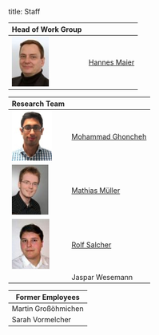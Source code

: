 title: Staff


|Head of Work Group	|                       |
|------------------|-----------------------|
|[![Picture Hannes Maier](staff/HMA_small.jpg)](staff/hma.html "Hannes Maier")|[Hannes Maier](staff/hma.html "Hannes Maier")|
										
																						

														

|Research Team     	|                       |
|------------------|-----------------------|
|[![Picture Mohammad Ghoncheh](staff/MGH_small.jpg)](staff/mgh.html "Mohammad Ghoncheh")|	[Mohammad Ghoncheh](staff/mgh.html "Mohammad Ghoncheh")|
|[![Picture Mathias Müller](staff/MMU_small.jpg)](staff/mmu.html "Mathias Müller")|	[Mathias Müller](staff/mmu.html "Mathias Müller ")|
|[![Picture Rolf Salcher](staff/RSA_small.jpg)](staff/rsa.html "Rolf Salcher")| [Rolf Salcher](staff/rsa.html "Rolf Salcher")|
||Jaspar Wesemann|

|Former Employees|
|------------------|
|Martin Großöhmichen|
|Sarah Vormelcher|






 



